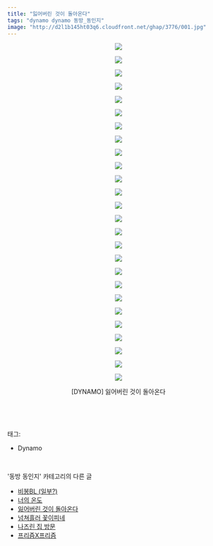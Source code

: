 ```yaml
---
title: "잃어버린 것이 돌아온다"
tags: "dynamo dynamo 동방_동인지"
image: "http://d2l1b145ht03q6.cloudfront.net/ghap/3776/001.jpg"
---
```

<div class="article">
<p style="text-align: center; clear: none; float: none;"><img src="{{ site.imgserver1 }}/ghap/3776/001.jpg"/></p>
<p style="text-align: center; clear: none; float: none;"><img src="{{ site.imgserver1 }}/ghap/3776/002.jpg"/></p>
<p style="text-align: center; clear: none; float: none;"><img src="{{ site.imgserver1 }}/ghap/3776/003.jpg"/></p>
<p style="text-align: center; clear: none; float: none;"><img src="{{ site.imgserver1 }}/ghap/3776/004.jpg"/></p>
<p style="text-align: center; clear: none; float: none;"><img src="{{ site.imgserver1 }}/ghap/3776/005.jpg"/></p>
<p style="text-align: center; clear: none; float: none;"><img src="{{ site.imgserver1 }}/ghap/3776/006.jpg"/></p>
<p style="text-align: center; clear: none; float: none;"><img src="{{ site.imgserver1 }}/ghap/3776/007.jpg"/></p>
<p style="text-align: center; clear: none; float: none;"><img src="{{ site.imgserver1 }}/ghap/3776/008.jpg"/></p>
<p style="text-align: center; clear: none; float: none;"><img src="{{ site.imgserver1 }}/ghap/3776/009.jpg"/></p>
<p style="text-align: center; clear: none; float: none;"><img src="{{ site.imgserver1 }}/ghap/3776/010.jpg"/></p>
<p style="text-align: center; clear: none; float: none;"><img src="{{ site.imgserver1 }}/ghap/3776/011.jpg"/></p>
<p style="text-align: center; clear: none; float: none;"><img src="{{ site.imgserver1 }}/ghap/3776/012.jpg"/></p>
<p style="text-align: center; clear: none; float: none;"><img src="{{ site.imgserver1 }}/ghap/3776/013.jpg"/></p>
<p style="text-align: center; clear: none; float: none;"><img src="{{ site.imgserver1 }}/ghap/3776/014.jpg"/></p>
<p style="text-align: center; clear: none; float: none;"><img src="{{ site.imgserver1 }}/ghap/3776/015.jpg"/></p>
<p style="text-align: center; clear: none; float: none;"><img src="{{ site.imgserver1 }}/ghap/3776/016.jpg"/></p>
<p style="text-align: center; clear: none; float: none;"><img src="{{ site.imgserver1 }}/ghap/3776/017.jpg"/></p>
<p style="text-align: center; clear: none; float: none;"><img src="{{ site.imgserver1 }}/ghap/3776/018.jpg"/></p>
<p style="text-align: center; clear: none; float: none;"><img src="{{ site.imgserver1 }}/ghap/3776/019.jpg"/></p>
<p style="text-align: center; clear: none; float: none;"><img src="{{ site.imgserver1 }}/ghap/3776/020.jpg"/></p>
<p style="text-align: center; clear: none; float: none;"><img src="{{ site.imgserver1 }}/ghap/3776/021.jpg"/></p>
<p style="text-align: center; clear: none; float: none;"><img src="{{ site.imgserver1 }}/ghap/3776/022.jpg"/></p>
<p style="text-align: center; clear: none; float: none;"><img src="{{ site.imgserver1 }}/ghap/3776/023.jpg"/></p>
<p style="text-align: center; clear: none; float: none;"><img src="{{ site.imgserver1 }}/ghap/3776/024.jpg"/></p>
<p style="text-align: center; clear: none; float: none;"><img src="{{ site.imgserver1 }}/ghap/3776/025.jpg"/></p>
<p style="text-align: center; clear: none; float: none;"><img src="{{ site.imgserver1 }}/ghap/3776/026.jpg"/></p>
<p style="text-align: center; clear: none; float: none;">[DYNAMO] 잃어버린 것이 돌아온다</p>
<p><br/></p>
</div><br/>
<div class="tagTrail">
<p>태그: </p>
<ul>
<li>Dynamo</li>
</ul>
</div><br/>
<div class="another">
<p>'동방 동인지' 카테고리의 다른 글</p>
<ul>
<li><a href="/ghap_3781">비봉BL (일부?)</a></li>
<li><a href="/ghap_3777">너의 온도</a></li>
<li><a href="/ghap_3776">잃어버린 것이 돌아온다</a></li>
<li><a href="/ghap_3775">넘쳐흘러 꽃이피네</a></li>
<li><a href="/ghap_3774">나즈린 집 방문</a></li>
<li><a href="/ghap_3773">프리즘X프리즘</a></li>
</ul>
</div><br/>
<div class="cb_module cb_fluid">
<div class="cb_wrt cb_profile">
</div><!-- commentList close -->
</div><br/>
